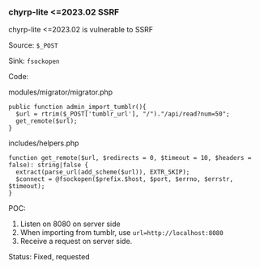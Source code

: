 ### chyrp-lite <=2023.02 SSRF

chyrp-lite <=2023.02 is vulnerable to SSRF

Source: `$_POST`

Sink: `fsockopen`

Code:

modules/migrator/migrator.php

```
public function admin_import_tumblr(){
  $url = rtrim($_POST['tumblr_url'], "/")."/api/read?num=50";
  get_remote($url);
}
```

includes/helpers.php

```
function get_remote($url, $redirects = 0, $timeout = 10, $headers = false): string|false {
  extract(parse_url(add_scheme($url)), EXTR_SKIP);
  $connect = @fsockopen($prefix.$host, $port, $errno, $errstr, $timeout);
}
```

POC:

1. Listen on 8080 on server side
2. When importing from tumblr, use `url=http://localhost:8080`
3. Receive a request on server side. 

Status: Fixed, requested